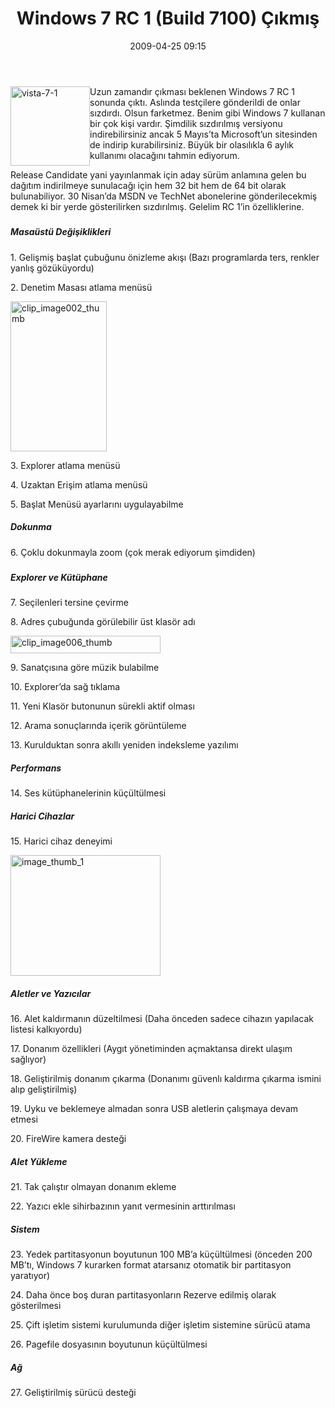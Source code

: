 ﻿---
layout: post
title: Windows 7 RC 1 (Build 7100) &#199;&#305;km&#305;&#351;
date: 2009-04-25 09:15
comments: true
categories: []
---
<p><img style="border-bottom: 0px; border-left: 0px; display: inline; margin-left: 0px; border-top: 0px; margin-right: 0px; border-right: 0px" title="vista-7-1" border="0" alt="vista-7-1" align="left" src="http://onurbaykal.com.tr/wp-content/uploads/2009/04/vista71.jpg" width="127" height="127" /> Uzun zamandır çıkması beklenen Windows 7 RC 1 sonunda çıktı. Aslında testçilere gönderildi de onlar sızdırdı. Olsun farketmez. Benim gibi Windows 7 kullanan bir çok kişi vardır. Şimdilik sızdırılmış versiyonu indirebilirsiniz ancak 5 Mayıs’ta Microsoft’un sitesinden de indirip kurabilirsiniz. Büyük bir olasılıkla 6 aylık kullanımı olacağını tahmin ediyorum. </p>  <p>Release Candidate yani yayınlanmak için aday sürüm anlamına gelen bu dağıtım indirilmeye sunulacağı için hem 32 bit hem de 64 bit olarak bulunabiliyor. 30 Nisan’da MSDN ve TechNet abonelerine gönderilecekmiş demek ki bir yerde gösterilirken sızdırılmış. Gelelim RC 1’in özelliklerine.</p> <!--more-->  <h5></h5>  <h5><strong>Masaüstü Değişiklikleri</strong></h5>  <p>1. Gelişmiş başlat çubuğunu önizleme akışı (Bazı programlarda ters, renkler yanlış gözüküyordu)</p>  <p>2. Denetim Masası atlama menüsü</p>  <p><img style="border-bottom: 0px; border-left: 0px; display: inline; margin-left: 0px; border-top: 0px; margin-right: 0px; border-right: 0px" title="clip_image002_thumb" border="0" alt="clip_image002_thumb" src="http://onurbaykal.com.tr/wp-content/uploads/2009/04/clip-image002-thumb.jpg" width="154" height="240" /> </p>  <p>3. Explorer atlama menüsü</p>  <p>4. Uzaktan Erişim atlama menüsü</p>  <p>5. Başlat Menüsü ayarlarını uygulayabilme</p>  <h5><strong>Dokunma</strong></h5>  <p>6. Çoklu dokunmayla zoom (çok merak ediyorum şimdiden)</p>  <h5></h5>  <h5><strong>Explorer ve Kütüphane</strong></h5>  <p>7. Seçilenleri tersine çevirme</p>  <p>8. Adres çubuğunda görülebilir üst klasör adı</p>  <p><img style="border-bottom: 0px; border-left: 0px; display: inline; margin-left: 0px; border-top: 0px; margin-right: 0px; border-right: 0px" title="clip_image006_thumb" border="0" alt="clip_image006_thumb" src="http://onurbaykal.com.tr/wp-content/uploads/2009/04/clip-image006-thumb.jpg" width="240" height="28" /> </p>  <p>9. Sanatçısına göre müzik bulabilme</p>  <p>10. Explorer’da sağ tıklama</p>  <p>11. Yeni Klasör butonunun sürekli aktif olması</p>  <p>12. Arama sonuçlarında içerik görüntüleme</p>  <p>13. Kurulduktan sonra akıllı yeniden indeksleme yazılımı</p>  <h5><strong>Performans</strong></h5>  <p>14. Ses kütüphanelerinin küçültülmesi</p>  <h5><strong>Harici Cihazlar</strong></h5>  <p>15. Harici cihaz deneyimi</p>  <p><img style="border-bottom: 0px; border-left: 0px; display: inline; margin-left: 0px; border-top: 0px; margin-right: 0px; border-right: 0px" title="image_thumb_1" border="0" alt="image_thumb_1" src="http://onurbaykal.com.tr/wp-content/uploads/2009/04/image-thumb-1.png" width="240" height="193" /> </p>  <p></p>  <p></p>  <h5><strong>Aletler ve Yazıcılar</strong></h5>  <p>16. Alet kaldırmanın düzeltilmesi (Daha önceden sadece cihazın yapılacak listesi kalkıyordu)</p>  <p>17. Donanım özellikleri (Aygıt yönetiminden açmaktansa direkt ulaşım sağlıyor)</p>  <p>18. Geliştirilmiş donanım çıkarma (Donanımı güvenlı kaldırma çıkarma ismini alıp geliştirilmiş)</p>  <p>19. Uyku ve beklemeye almadan sonra USB aletlerin çalışmaya devam etmesi</p>  <p>20. FireWire kamera desteği</p>  <h5><strong>Alet Yükleme</strong></h5>  <p>21. Tak çalıştır olmayan donanım ekleme</p>  <p>22. Yazıcı ekle sihirbazının yanıt vermesinin arttırılması</p>  <h5><strong>Sistem</strong></h5>  <p>23. Yedek partitasyonun boyutunun 100 MB’a küçültülmesi (önceden 200 MB’tı, Windows 7 kurarken format atarsanız otomatik bir partitasyon yaratıyor)</p>  <p>24. Daha önce boş duran partitasyonların Rezerve edilmiş olarak gösterilmesi</p>  <p>25. Çift işletim sistemi kurulumunda diğer işletim sistemine sürücü atama</p>  <p>26. Pagefile dosyasının boyutunun küçültülmesi</p>  <h5><strong>Ağ</strong></h5>  <p>27. Geliştirilmiş sürücü desteği</p>
